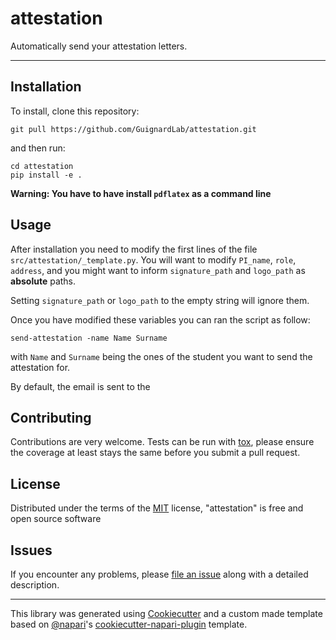 # attestation

Automatically send your attestation letters.

----------------------------------

## Installation

To install, clone this repository:

```shell
git pull https://github.com/GuignardLab/attestation.git
```

and then run:

```shell
cd attestation
pip install -e .
```

**Warning: You have to have install `pdflatex` as a command line**

## Usage

After installation you need to modify the first lines of the file `src/attestation/_template.py`.
You will want to modify `PI_name`, `role`, `address`, and you might want to inform `signature_path` and `logo_path` as **absolute** paths.

Setting `signature_path` or `logo_path` to the empty string will ignore them.

Once you have modified these variables you can ran the script as follow:

```shell
send-attestation -name Name Surname
```

with `Name` and `Surname` being the ones of the student you want to send the attestation for.

By default, the email is sent to the 

## Contributing

Contributions are very welcome. Tests can be run with [tox], please ensure
the coverage at least stays the same before you submit a pull request.

## License

Distributed under the terms of the [MIT] license,
"attestation" is free and open source software

## Issues

If you encounter any problems, please [file an issue] along with a detailed description.

----------------------------------

This library was generated using [Cookiecutter] and a custom made template based on [@napari]'s [cookiecutter-napari-plugin] template.


[napari]: https://github.com/napari/napari
[Cookiecutter]: https://github.com/audreyr/cookiecutter
[@napari]: https://github.com/napari
[MIT]: http://opensource.org/licenses/MIT
[BSD-3]: http://opensource.org/licenses/BSD-3-Clause
[GNU GPL v3.0]: http://www.gnu.org/licenses/gpl-3.0.txt
[GNU LGPL v3.0]: http://www.gnu.org/licenses/lgpl-3.0.txt
[Apache Software License 2.0]: http://www.apache.org/licenses/LICENSE-2.0
[Mozilla Public License 2.0]: https://www.mozilla.org/media/MPL/2.0/index.txt
[cookiecutter-napari-plugin]: https://github.com/napari/cookiecutter-napari-plugin
[pip]: https://pypi.org/project/pip/
[PyPI]: https://pypi.org/
[tox]: https://tox.readthedocs.io/en/latest/

[file an issue]: https://github.com/GuignardLab/attestation/issues

